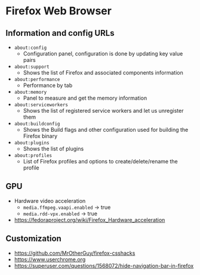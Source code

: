 # Firefox Web Browser

## Information and config URLs
- `about:config`
    - Configuration panel, configuration is done by updating key value pairs
- `about:support`
    - Shows the list of Firefox and associated components information
- `about:performance`
    - Performance by tab
- `about:memory`
    - Panel to measure and get the memory information
- `about:serviceworkers`
    - Shows the list of registered service workers and let us unregister them
- `about:buildconfig`
    - Shows the Build flags and other configuration used for building the Firefox binary
- `about:plugins`
    - Shows the list of plugins
- `about:profiles`
    - List of Firefox profiles and options to create/delete/rename the profile

## GPU

- Hardware video acceleration
    - `media.ffmpeg.vaapi.enabled` -> true
    - `media.rdd-vpx.enabled` -> true
- https://fedoraproject.org/wiki/Firefox_Hardware_acceleration

## Customization

- https://github.com/MrOtherGuy/firefox-csshacks
- https://www.userchrome.org
- https://superuser.com/questions/1568072/hide-navigation-bar-in-firefox